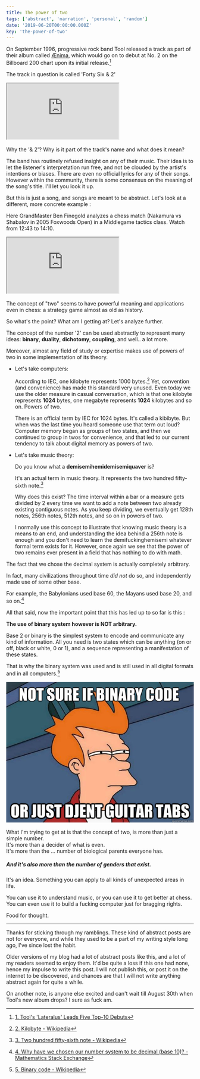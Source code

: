 ```yaml
---
title: The power of two
tags: ['abstract', 'narration', 'personal', 'random']
date: '2019-06-20T00:00:00.000Z'
key: 'the-power-of-two'
---
```


On September 1996, progressive rock band Tool released a track as part of their album called [Ænima](https://en.wikipedia.org/wiki/%C3%86nima), which would go on to debut at No. 2 on the Billboard 200 chart upon its initial release.[^1]

The track in question is called 'Forty Six & 2'

<iframe class="embed" src="https://www.youtube.com/embed/GIuZUCpm9hc"></iframe>

Why the '& 2'? Why is it part of the track's name and what does it mean?

The band has routinely refused insight on any of their music. Their idea is to let the listener's interpretation run free, and not be clouded by the artist's intentions or biases. There are even no official lyrics for any of their songs. However within the community, there is some consensus on the meaning of the song's title. I'll let you look it up.

But this is just a song, and songs are meant to be abstract. Let's look at a different, more concrete example :

Here GrandMaster Ben Finegold analyzes a chess match (Nakamura vs Shabalov in 2005 Foxwoods Open) in a Middlegame tactics class. Watch from 12:43 to 14:10.

<iframe class="embed" src="https://www.youtube.com/embed/_ijunCGyTmI?start=763&end=850"></iframe>

The concept of "two" seems to have powerful meaning and applications even in chess: a strategy game almost as old as history.

So what's the point? What am I getting at? Let's analyze further.

The concept of the number '2' can be used abstractly to represent many ideas: **binary**, **duality**, **dichotomy**, **coupling**, and well.. a lot more.

Moreover, almost any field of study or expertise makes use of powers of two in some implementation of its theory.

- Let's take computers:

  According to IEC, one kilobyte represents 1000 bytes.[^2] Yet, convention (and convenience) has made this standard very unused. Even today we use the older measure in casual conversation, which is that one kilobyte represents **1024** bytes, one megabyte represents **1024** kilobytes and so on. Powers of two.

  There is an official term by IEC for 1024 bytes. It's called a kibibyte. But when was the last time you heard someone use that term out loud? Computer memory began as groups of two states, and then we continued to group in twos for convenience, and that led to our current tendency to talk about digital memory as powers of two.

- Let's take music theory:

  Do you know what a **demisemihemidemisemiquaver** is?

  It's an actual term in music theory. It represents the two hundred fifty-sixth note.[^3]

  Why does this exist? The time interval within a bar or a measure gets divided by 2 every time we want to add a note between two already existing contiguous notes. As you keep dividing, we eventually get 128th notes, 256th notes, 512th notes, and so on in powers of two.

  I normally use this concept to illustrate that knowing music theory is a means to an end, and understanding the idea behind a 256th note is enough and you don't need to learn the demifuckinghemisemi whatever formal term exists for it. However, once again we see that the power of two remains ever present in a field that has nothing to do with math.

The fact that we chose the decimal system is actually completely arbitrary.

In fact, many civilizations throughout time _did not_ do so, and independently made use of some other base.

For example, the Babylonians used base 60, the Mayans used base 20, and so on.[^4]

All that said, now the important point that this has led up to so far is this :

**The use of binary system however is NOT arbitrary.**

Base 2 or binary is the simplest system to encode and communicate any kind of information. All you need is two states which can be anything (on or off, black or white, 0 or 1), and a sequence representing a manifestation of these states.

That is why the binary system was used and is still used in all digital formats and in all computers.[^5]

![](./tab.jpg)

What I'm trying to get at is that the concept of two, is more than just a simple number. \
It's more than a decider of what is even. \
It's more than the ... number of biological parents everyone has.

##### And it's also more than the number of genders that exist.

It's an idea. Something you can apply to all kinds of unexpected areas in life.

You can use it to understand music, or you can use it to get better at chess. You can even use it to build a fucking computer just for bragging rights.

Food for thought.

---

Thanks for sticking through my ramblings. These kind of abstract posts are not for everyone, and while they used to be a part of my writing style long ago, I've since lost the habit.

Older versions of my blog had a lot of abstract posts like this, and a lot of my readers seemed to enjoy them. It'd be quite a loss if this one had none, hence my impulse to write this post. I will not publish this, or post it on the internet to be discovered, and chances are that I will not write anything abstract again for quite a while.

On another note, is anyone else excited and can't wait till August 30th when Tool's new album drops? I sure as fuck am.

[^1]: [1. Tool's 'Lateralus' Leads Five Top-10 Debuts](https://www.billboard.com/articles/news/79641/tools-lateralus-leads-five-top-10-debuts)
[^2]: [2. Kilobyte - Wikipedia](https://en.wikipedia.org/wiki/Kilobyte)
[^3]: [3. Two hundred fifty-sixth note - Wikipedia](https://en.wikipedia.org/wiki/Two_hundred_fifty-sixth_note)
[^4]: [4. Why have we chosen our number system to be decimal (base 10)? - Mathematics Stack Exchange](https://math.stackexchange.com/a/8748)
[^5]: [5. Binary code - Wikipedia](https://en.wikipedia.org/wiki/Binary_code#History_of_binary_code)
